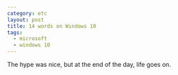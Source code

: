 ```yaml
---
category: etc
layout: post
title: 14 words on Windows 10
tags:
  - microsoft
  - windows 10
---
```


The hype was nice, but at the end of the day, life goes on.
